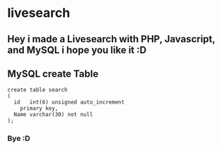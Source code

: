 # livesearch

## Hey i made a Livesearch with PHP, Javascript, and MySQL i hope you like it :D

## MySQL create Table
```
create table search
(
  id   int(6) unsigned auto_increment
    primary key,
  Name varchar(30) not null
);

```

### Bye :D
